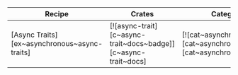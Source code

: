 | Recipe | Crates | Categories |
|--------|--------|------------|
| [Async Traits][ex~asynchronous~async-traits] | [![async-trait][c~async-trait~docs~badge]][c~async-trait~docs] | [![cat~asynchronous][cat~asynchronous~badge]][cat~asynchronous] |
